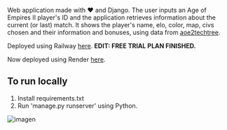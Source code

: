 Web application made with :heart: and Django. The user inputs an Age of Empires II player's ID and the application retrieves information about the current (or last) match. It shows the player's name, elo, color, map, civs chosen and their information and bonuses, using data from [aoe2techtree](https://aoe2techtree.net/).

Deployed using Railway [here](https://aoewebapp-production.up.railway.app/). **EDIT: FREE TRIAL PLAN FINISHED.**

Now deployed using Render [here](https://aoewebapp-2gqr.onrender.com/).

## To run locally
1. Install requirements.txt
2. Run 'manage.py runserver' using Python.

![imagen](https://github.com/user-attachments/assets/4546ea4a-96d8-4e6b-91cc-1cd0eb4fb8c0)
